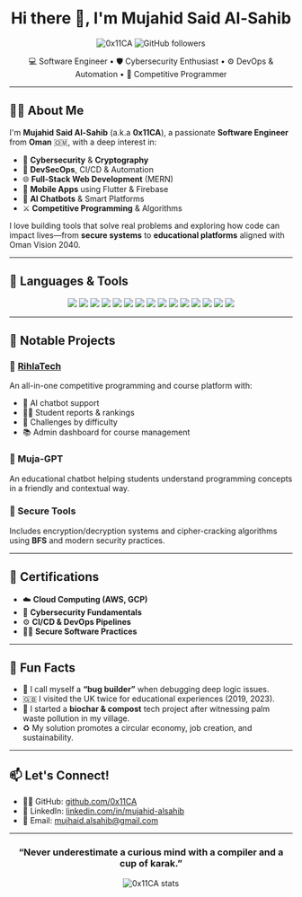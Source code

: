 <h1 align="center">Hi there 👋, I'm Mujahid Said Al-Sahib</h1>

<p align="center">
  <img src="https://komarev.com/ghpvc/?username=0x11CA&label=Profile%20views&color=0e75b6&style=flat" alt="0x11CA" />
  <img src="https://img.shields.io/github/followers/0x11CA?label=Follow&style=social" alt="GitHub followers">
</p>

<p align="center">
  💻 Software Engineer • 🛡️ Cybersecurity Enthusiast • ⚙️ DevOps & Automation • 🧠 Competitive Programmer  
</p>

---

## 🧑‍💼 About Me

I'm **Mujahid Said Al-Sahib** (a.k.a **0x11CA**), a passionate **Software Engineer** from **Oman** 🇴🇲, with a deep interest in:

- 🔐 **Cybersecurity** & **Cryptography**
- 🧪 **DevSecOps**, CI/CD & Automation
- 🌐 **Full-Stack Web Development** (MERN)
- 📱 **Mobile Apps** using Flutter & Firebase
- 🤖 **AI Chatbots** & Smart Platforms
- ⚔️ **Competitive Programming** & Algorithms

I love building tools that solve real problems and exploring how code can impact lives—from **secure systems** to **educational platforms** aligned with Oman Vision 2040.

---

## 🔧 Languages & Tools

<p align="center">
  <img src="https://img.shields.io/badge/-JavaScript-black?style=flat-square&logo=javascript" />
  <img src="https://img.shields.io/badge/-Python-black?style=flat-square&logo=python" />
  <img src="https://img.shields.io/badge/-Go-black?style=flat-square&logo=go" />
  <img src="https://img.shields.io/badge/-C++-black?style=flat-square&logo=c%2B%2B" />
  <img src="https://img.shields.io/badge/-PHP-black?style=flat-square&logo=php" />
  <img src="https://img.shields.io/badge/-Dart-black?style=flat-square&logo=dart" />
  <img src="https://img.shields.io/badge/-React-black?style=flat-square&logo=react" />
  <img src="https://img.shields.io/badge/-Node.js-black?style=flat-square&logo=node.js" />
  <img src="https://img.shields.io/badge/-Express.js-black?style=flat-square&logo=express" />
  <img src="https://img.shields.io/badge/-MongoDB-black?style=flat-square&logo=mongodb" />
  <img src="https://img.shields.io/badge/-Flutter-black?style=flat-square&logo=flutter" />
  <img src="https://img.shields.io/badge/-Firebase-black?style=flat-square&logo=firebase" />
  <img src="https://img.shields.io/badge/-TailwindCSS-black?style=flat-square&logo=tailwind-css" />
  <img src="https://img.shields.io/badge/-Docker-black?style=flat-square&logo=docker" />
  <img src="https://img.shields.io/badge/-Linux-black?style=flat-square&logo=linux" />
</p>

---


## 🚀 Notable Projects

### 🔹 [RihlaTech](https://github.com/0x11CA)
An all-in-one competitive programming and course platform with:
- 🧠 AI chatbot support
- 🧑‍🎓 Student reports & rankings
- 🧩 Challenges by difficulty
- 📚 Admin dashboard for course management

### 🔹 Muja-GPT
An educational chatbot helping students understand programming concepts in a friendly and contextual way.

### 🔹 Secure Tools
Includes encryption/decryption systems and cipher-cracking algorithms using **BFS** and modern security practices.

---

## 📜 Certifications

- ☁️ **Cloud Computing (AWS, GCP)**
- 🔐 **Cybersecurity Fundamentals**
- ⚙️ **CI/CD & DevOps Pipelines**
- 👨‍💻 **Secure Software Practices**

---

## 🧠 Fun Facts

- 🐞 I call myself a **“bug builder”** when debugging deep logic issues.
- 🇬🇧 I visited the UK twice for educational experiences (2019, 2023).
- 🌿 I started a **biochar & compost** tech project after witnessing palm waste pollution in my village.
- ♻️ My solution promotes a circular economy, job creation, and sustainability.

---

## 📫 Let's Connect!

- 🧑‍💻 GitHub: [github.com/0x11CA](https://github.com/0x11CA)
- 💼 LinkedIn: [linkedin.com/in/mujahid-alsahib](https://linkedin.com/in/mujahid-alsahib)
- 📧 Email: mujhaid.alsahib@gmail.com

---

<h3 align="center">“Never underestimate a curious mind with a compiler and a cup of karak.”</h3>

<p align="center">
  <img src="https://github-readme-stats.vercel.app/api?username=0x11CA&show_icons=true&theme=tokyonight" alt="0x11CA stats"/>
</p>
